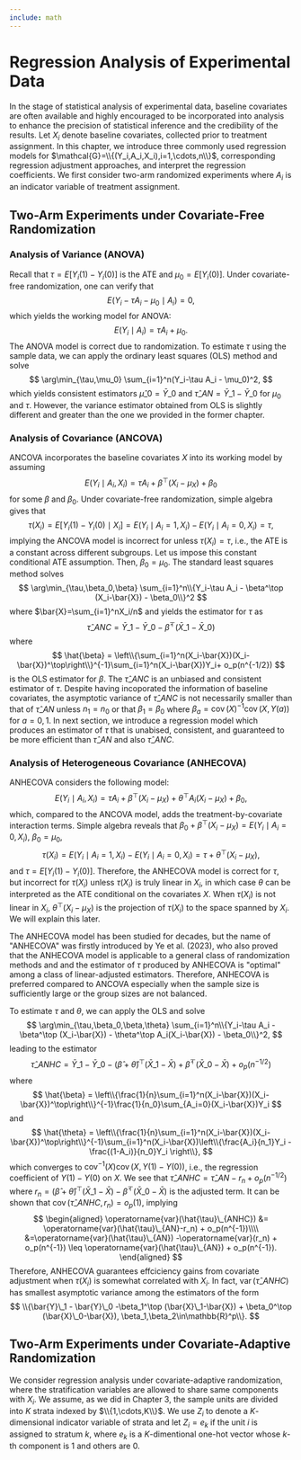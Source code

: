 ```yaml
---
include: math
---
```


# Regression Analysis of Experimental Data

In the stage of statistical analysis of experimental data, baseline covariates are often available and highly encouraged to be incorporated into analysis to enhance the precision of statistical inference and the credibility of the results. Let $X_i$ denote baseline covariates, collected prior to treatment assignment. In this chapter, we introduce three commonly used regression models for $\mathcal{G}=\\{(Y_i,A_i,X_i),i=1,\cdots,n\\}$, corresponding regression adjustment approaches, and interpret the regression coefficients. We first consider two-arm randomized experiments where $A_i$ is an indicator variable of treatment assignment. 

## Two-Arm Experiments under Covariate-Free Randomization

### Analysis of Variance (ANOVA)

Recall that $\tau=E[Y_i(1)-Y_i(0)]$ is the ATE and $\mu_0=E[Y_i(0)]$. Under covariate-free randomization, one can verify that 
$$
E(Y_i- \tau A_i - \mu_0\mid A_i)=0,
$$
which yields the working model for ANOVA:
$$
E(Y_i\mid A_i)=\tau A_i + \mu_0.
$$
The ANOVA model is correct due to randomization. To estimate $\tau$ using the sample data, we can apply the ordinary least squares (OLS) method and solve
$$
\arg\min_{\tau,\mu_0} \sum_{i=1}^n(Y_i-\tau A_i - \mu_0)^2,
$$
which yields consistent estimators $\hat{\mu}\_0=\bar{Y}\_0$ and $\hat{\tau}\_{AN}=\bar{Y}\_1 - \bar{Y}\_0$ for $\mu_0$ and $\tau$. However, the variance estimator obtained from OLS is slightly different and greater than the one we provided in the former chapter.

### Analysis of Covariance (ANCOVA)

ANCOVA incorporates the baseline covariates $X$ into its working model by assuming
$$
E(Y_i\mid A_i,X_i)=\tau A_i + \beta^\top (X_i-\mu_X) + \beta_0
$$
for some $\beta$ and $\beta_0$. Under covariate-free randomization, simple algebra gives that
$$
\tau(X_i)=E[Y_i(1)-Y_i(0)\mid X_i]=E(Y_i\mid A_i=1,X_i) - E(Y_i\mid A_i=0,X_i) = \tau,
$$
implying the ANCOVA model is incorrect for unless $\tau(X_i)=\tau$, i.e., the ATE is a constant across different subgroups. Let us impose this constant conditional ATE assumption. Then, $\beta_0=\mu_0$. The standard least squares method solves
$$
\arg\min_{\tau,\beta_0,\beta} \sum_{i=1}^n\\{Y_i-\tau A_i - \beta^\top (X_i-\bar{X}) - \beta_0\\}^2
$$
where $\bar{X}=\sum_{i=1}^nX_i/n$ and yields the estimator for $\tau$ as
$$
\hat{\tau}\_{ANC} = \bar{Y}\_1 - \bar{Y}\_0 - \hat{\beta}^\top(\bar{X}\_1 - \bar{X}\_0) 
$$
where 
$$
\hat{\beta} = \left\\{\sum_{i=1}^n(X_i-\bar{X})(X_i-\bar{X})^\top\right\\}^{-1}\sum_{i=1}^n(X_i-\bar{X})Y_i+ o_p(n^{-1/2})
$$
is the OLS estimator for $\beta$. The $\hat{\tau}\_{ANC}$ is an unbiased and consistent estimator of $\tau$. Despite having incoporated the information of baseline covariates, the asymptotic variance of $\hat{\tau}\_{ANC}$ is not necessarily smaller than that of $\hat{\tau}\_{AN}$ unless $n_1=n_0$ or that $\beta_1=\beta_0$ where $\beta_a = \operatorname{cov}(X)^{-1}\operatorname{cov}(X,Y(a))$ for $a=0,1$. In next section, we introduce a regression model which produces an estimator of $\tau$ that is unabised, consistent, and guaranteed to be more efficient than $\hat{\tau}\_{AN}$ and also $\hat{\tau}\_{ANC}$.

### Analysis of Heterogeneous Covariance (ANHECOVA)

ANHECOVA considers the following model:
$$
E(Y_i\mid A_i,X_i)=\tau A_i + \beta^\top (X_i-\mu_X) + \theta^\top A_i(X_i-\mu_X)  + \beta_0,
$$
which, compared to the ANCOVA model, adds the treatment-by-covariate interaction terms. Simple algebra reveals that $\beta_0 + \beta^\top (X_i-\mu_X) = E(Y_i\mid A_i=0,X_i)$, $\beta_0=\mu_0$,
$$
\tau(X_i) = E(Y_i\mid A_i=1,X_i) - E(Y_i\mid A_i=0,X_i) = \tau + \theta^\top (X_i-\mu_X),
$$
and $\tau = E[Y_i(1)-Y_i(0)]$. Therefore, the ANHECOVA model is correct for $\tau$, but incorrect for $\tau(X_i)$ unless $\tau(X_i)$ is truly linear in $X_i$, in which case $\theta$ can be interpreted as the ATE conditional on the covariates $X$. When $\tau(X_i)$ is not linear in $X_i$, $\theta^\top (X_i-\mu_X)$ is the projection of $\tau(X_i)$ to the space spanned by $X_i$. We will explain this later.

The ANHECOVA model has been studied for decades, but the name of "ANHECOVA" was firstly introduced by Ye et al. (2023), who also proved that the ANHECOVA model is applicable to a general class of randomization methods and and the estimator of $\tau$ produced by ANHECOVA is "optimal" among a class of linear-adjusted estimators. Therefore, ANHECOVA is preferred compared to ANCOVA especially when the sample size is sufficiently large or the group sizes are not balanced.

To estimate $\tau$ and $\theta$, we can apply the OLS and solve
$$
\arg\min_{\tau,\beta_0,\beta,\theta} \sum_{i=1}^n\\{Y_i-\tau A_i - \beta^\top (X_i-\bar{X}) - \theta^\top A_i(X_i-\bar{X})  - \beta_0\\}^2,
$$
leading to the estimator
$$
\hat{\tau}\_{ANHC} = \bar{Y}\_1 - \bar{Y}\_0 -(\hat{\beta}+\hat{\theta})^\top (\bar{X}\_1-\bar{X}) + \hat{\beta}^\top (\bar{X}\_0-\bar{X}) + o_p(n^{-1/2})
$$
where
$$
\hat{\beta} = \left\\{\frac{1}{n}\sum_{i=1}^n(X_i-\bar{X})(X_i-\bar{X})^\top\right\\}^{-1}\frac{1}{n_0}\sum_{A_i=0}(X_i-\bar{X})Y_i
$$
and 
$$
\hat{\theta} = \left\\{\frac{1}{n}\sum_{i=1}^n(X_i-\bar{X})(X_i-\bar{X})^\top\right\\}^{-1}\sum_{i=1}^n(X_i-\bar{X})\left\\{\frac{A_i}{n_1}Y_i - \frac{(1-A_i)}{n_0}Y_i  \right\\},
$$
which converges to $\operatorname{cov}^{-1}(X)\operatorname{cov}(X,Y(1)-Y(0))$, i.e., the regression coefficient of $Y(1)-Y(0)$ on $X$. We see that $\hat{\tau}\_{ANHC}=\hat{\tau}\_{AN}-r_n+o_p(n^{-1/2})$ where $r_n=(\hat{\beta}+\hat{\theta})^\top (\bar{X}\_1-\bar{X}) - \hat{\beta}^\top (\bar{X}\_0-\bar{X})$ is the adjusted term. It can be shown that $\operatorname{cov}(\hat{\tau}\_{ANHC},r_n)=o_p(1)$, implying 
$$
\begin{aligned}
\operatorname{var}(\hat{\tau}\_{ANHC}) &= \operatorname{var}(\hat{\tau}\_{AN}-r_n) + o_p(n^{-1})\\\\
&=\operatorname{var}(\hat{\tau}\_{AN}) -\operatorname{var}(r_n) + o_p(n^{-1}) \leq \operatorname{var}(\hat{\tau}\_{AN}) + o_p(n^{-1}).
\end{aligned}
$$
Therefore, ANHECOVA guarantees effciciency gains from covariate adjustment when $\tau(X_i)$ is somewhat correlated with $X_i$. In fact, $\operatorname{var}(\hat{\tau}\_{ANHC})$ has smallest asymptotic variance among the estimators of the form 
$$
\\{\bar{Y}\_1 - \bar{Y}\_0 -\beta_1^\top (\bar{X}\_1-\bar{X}) + \beta_0^\top (\bar{X}\_0-\bar{X}), \beta_1,\beta_2\in\mathbb{R}^p\\}.
$$

## Two-Arm Experiments under Covariate-Adaptive Randomization

We consider regression analysis under covariate-adaptive randomization, where the stratification variables are allowed to share same components with $X_i$. We assume, as we did in Chapter 3, the sample units are divided into $K$ strata indexed by $\\{1,\cdots,K\\}$. We use $Z_i$ to denote a $K$-dimensional indicator variable of strata and let $Z_i=e_k$ if the unit $i$ is assigned to stratum $k$, where $e_k$ is a $K$-dimentional one-hot vector whose $k$-th component is $1$ and others are $0$. 